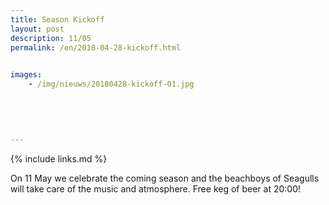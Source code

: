 ```yaml
---
title: Season Kickoff
layout: post
description: 11/05
permalink: /en/2018-04-28-kickoff.html

    
images: 
    - /img/nieuws/20180428-kickoff-01.jpg
    
    
    
    
    
---
```


{% include links.md %}

On 11 May we celebrate the coming season and the beachboys of Seagulls will take care of the music and atmosphere. 
Free keg of beer at 20:00!
